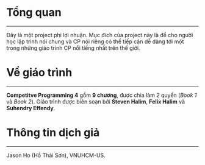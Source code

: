# Tổng quan

---

Đây là một project phi lợi nhuận. Mục đích của project này là để cho người học lập trình nói chung và CP nói riêng có thể tiếp cận dễ dàng tới một trong những giáo trình CP nổi tiếng nhất trên thế giới.

# Về giáo trình

---

**Competitve Programming 4** gồm **9 chương**, được chia làm 2 quyển (*Book 1* và *Book 2*). Giáo trình được biên soạn bởi **Steven Halim**, **Felix Halim** và **Suhendry Effendy**.

# Thông tin dịch giả

---
Jason Ho (Hồ Thái Sơn), VNUHCM-US.

